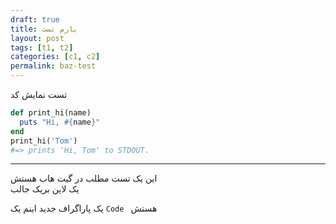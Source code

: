 ```yaml
---
draft: true
title: بازم تست
layout: post
tags: [t1, t2]
categories: [c1, c2]
permalink: baz-test
---
```

تست نمایش کد

``` ruby
def print_hi(name)
  puts "Hi, #{name}"
end
print_hi('Tom')
#=> prints 'Hi, Tom' to STDOUT.
```
------------

این یک تست مطلب در گیت هاب هستش  
یک لاین بریک جالب


یک پاراگراف جدید اینم یک `Code ` هستش

